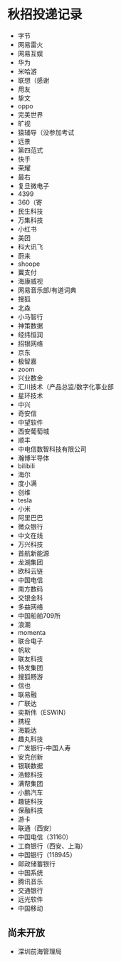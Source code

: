 # 秋招投递记录

- 字节
- 网易雷火
- 网易互娱
- 华为
- 米哈游
- 联想（感谢
- 用友
- 挚文
- oppo
- 完美世界
- 旷视
- 猿辅导（没参加考试
- 远景
- 第四范式
- 快手
- 荣耀
- 最右
- 复旦微电子
- 4399
- 360（寄
- 民生科技
- 万集科技
- 小红书
- 美团
- 科大讯飞
- 蔚来
- shoope
- 翼支付
- 海康威视
- 网易音乐部/有道词典
- 搜狐
- 北森
- 小马智行
- 神策数据
- 经纬恒润
- 招银网络
- 京东
- 极智嘉
- zoom
- 兴业数金
- 汇川技术（产品总监/数字化事业部
- 星环技术
- 中兴
- 奇安信
- 中望软件
- 西安葡萄城
- 顺丰
- 中电信数智科技有限公司
- 瀚博半导体
- bilibili
- 海尔
- 度小满
- 创维
- tesla
- 小米
- 阿里巴巴
- 微众银行
- 中文在线
- 万兴科技
- 首航新能源
- 龙湖集团
- 欧科云链
- 中国电信
- 南方数码
- 交银金科
- 多益网络
- 中国船舶709所
- 浪潮
- momenta
- 联合电子
- 帆软
- 联友科技
- 特发集团
- 搜狐畅游
- 信也
- 联易融
- 广联达
- 奕斯伟（ESWIN）
- 携程
- 海能达
- 趣丸科技
- 广发银行-中国人寿
- 安克创新
- 银联数据
- 浩鲸科技
- 满帮集团
- 小鹏汽车
- 趣链科技
- 保融科技
- 游卡
- 联通（西安）
- 中国电信（31160）
- 工商银行（西安、上海）
- 中国银行（118945）
- 邮政储蓄银行
- 中国系统
- 腾讯音乐
- 交通银行
- 远光软件
- 中国移动


## 尚未开放

- 深圳前海管理局
